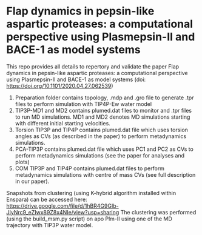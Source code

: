 # Flap dynamics in pepsin-like aspartic proteases: a computational perspective using Plasmepsin-II and BACE-1 as model systems
This repo provides all details to repertory and validate the paper Flap dynamics in pepsin-like aspartic proteases: a computational perspective using Plasmepsin-II and BACE-1 as model systems (doi: https://doi.org/10.1101/2020.04.27.062539)

1. Preparation folder contains topology, .mdp and .gro file to generate .tpr files to perform simulation with TIP4P-Ew water model
2. TIP3P-MD1 and MD2 contains plumed.dat files to monitor and .tpr files to run MD simulations. MD1 and MD2 denotes MD simulations starting with different initial starting velocities.
3. Torsion TIP3P and TIP4P contains plumed.dat file which uses torsion angles as CVs (as described in the paper) to perform metadynamics simulations.
4. PCA-TIP3P contains plumed.dat file which uses PC1 and PC2 as CVs to perform metadynamics simulations (see the paper for analyses and plots)
5. COM TIP3P and TIP4P contains plumed.dat files to perform metadynamics simulations with centre of mass CVs (see full description in our paper).

Snapshots from clustering (using K-hybrid algorithm installed within Enspara) can be accessed here: https://drive.google.com/file/d/1hBR4G9GIb-JIyNrc9_eZIwx89Z8x4NIe/view?usp=sharing 
The clustering was performed (using the build_msm.py script) on apo Plm-II using one of the MD trajectory with TIP3P water model. 
